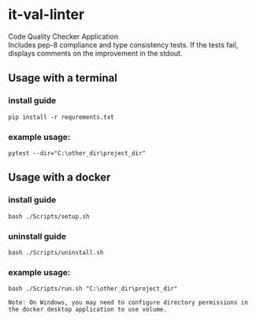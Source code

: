 # it-val-linter    
Code Quality Checker Application  
Includes pep-8 compliance and type consistency tests. If the tests fail, displays comments on the improvement in the stdout.  

## Usage with a terminal
### install guide  
`pip install -r requrements.txt`  
### example usage:  
`pytest --dir="C:\other_dir\project_dir"`  

## Usage with a docker
### install guide  
`bash ./Scripts/setup.sh`
### uninstall guide  
`bash ./Scripts/uninstall.sh`  
### example usage:  
`bash ./Scripts/run.sh "C:\other_dir\project_dir"`  
```text
Note: On Windows, you may need to configure directory permissions in the docker desktop application to use volume.
```
